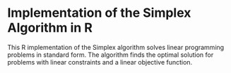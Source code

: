# Implementation of the Simplex Algorithm in R

This R implementation of the Simplex algorithm solves linear programming problems in standard form. The algorithm finds the optimal solution for problems with linear constraints and a linear objective function.
